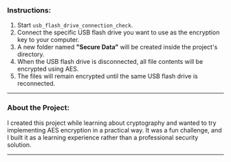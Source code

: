 
### **Instructions:**  
1. Start `usb_flash_drive_connection_check`.  
2. Connect the specific USB flash drive you want to use as the encryption key to your computer.  
3. A new folder named **"Secure Data"** will be created inside the project's directory.  
4. When the USB flash drive is disconnected, all file contents will be encrypted using AES.  
5. The files will remain encrypted until the same USB flash drive is reconnected.  

---

### **About the Project:**  
I created this project while learning about cryptography and wanted to try implementing AES encryption in a practical way. It was a fun challenge, and I built it as a learning experience rather than a professional security solution.

---
